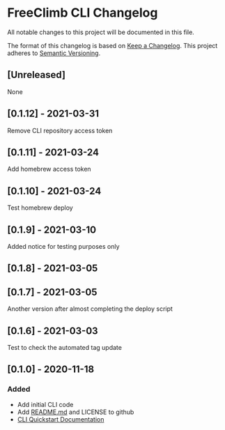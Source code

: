 # FreeClimb CLI Changelog

All notable changes to this project will be documented in this file.

The format of this changelog is based on [Keep a Changelog](https://keepachangelog.com/en/1.0.0/).
This project adheres to [Semantic Versioning](https://semver.org/spec/v2.0.0.html).

## [Unreleased]

None

<a name="0.1.12"></a>

## [0.1.12] - 2021-03-31

Remove CLI repository access token

<a name="0.1.11"></a>

## [0.1.11] - 2021-03-24

Add homebrew access token

<a name="0.1.10"></a>

## [0.1.10] - 2021-03-24

Test homebrew deploy

<a name="0.1.9"></a>

## [0.1.9] - 2021-03-10

Added notice for testing purposes only

<a name="0.1.8"></a>

## [0.1.8] - 2021-03-05

<a name="0.1.7"></a>

## [0.1.7] - 2021-03-05

Another version after almost completing the deploy script

<a name="0.1.6"></a>

## [0.1.6] - 2021-03-03

Test to check the automated tag update

<a name="0.1.0"></a>

## [0.1.0] - 2020-11-18

### Added

-   Add initial CLI code
-   Add [README.md](https://github.com/FreeClimbAPI/freeclimb-cli) and LICENSE to github
-   [CLI Quickstart Documentation](https://docs.freeclimb.com/docs/freeclimb-cli-quickstart)
